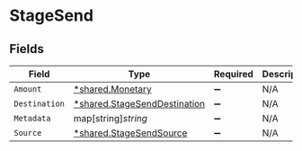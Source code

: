 # StageSend


## Fields

| Field                                                                              | Type                                                                               | Required                                                                           | Description                                                                        |
| ---------------------------------------------------------------------------------- | ---------------------------------------------------------------------------------- | ---------------------------------------------------------------------------------- | ---------------------------------------------------------------------------------- |
| `Amount`                                                                           | [*shared.Monetary](../../../pkg/models/shared/monetary.md)                         | :heavy_minus_sign:                                                                 | N/A                                                                                |
| `Destination`                                                                      | [*shared.StageSendDestination](../../../pkg/models/shared/stagesenddestination.md) | :heavy_minus_sign:                                                                 | N/A                                                                                |
| `Metadata`                                                                         | map[string]*string*                                                                | :heavy_minus_sign:                                                                 | N/A                                                                                |
| `Source`                                                                           | [*shared.StageSendSource](../../../pkg/models/shared/stagesendsource.md)           | :heavy_minus_sign:                                                                 | N/A                                                                                |